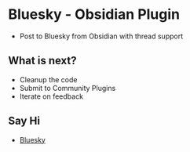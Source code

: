 # Bluesky - Obsidian Plugin
- Post to Bluesky from Obsidian with thread support

## What is next?
- Cleanup the code
- Submit to Community Plugins
- Iterate on feedback

## Say Hi
- [Bluesky](https://bsky.app/profile/evanharris.bsky.social)
